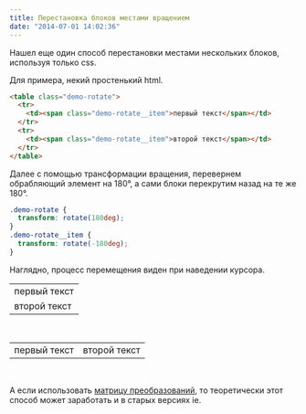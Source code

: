 ```yaml
---
title: Перестановка блоков местами вращением
date: "2014-07-01 14:02:36"
---
```


Нашел еще один способ перестановки местами нескольких блоков, используя только css.

Для примера, некий простенький html.

```html
<table class="demo-rotate">
  <tr>
    <td><span class="demo-rotate__item">первый текст</span></td>
  </tr>
  <tr>
    <td><span class="demo-rotate__item">второй текст</span></td>
  </tr>
</table>
```

Далее с помощью трансформации вращения, перевернем обрабляющий элемент на 180°, а сами блоки перекрутим назад на те же 180°.

```css
.demo-rotate {
  transform: rotate(180deg);
}
.demo-rotate__item {
  transform: rotate(-180deg);
}
```

Наглядно, процесс перемещения виден при наведении курсора.

<div class="demo-hover">
    <table class="demo-rotate">
        <tbody>
            <tr>
                <td><span class="demo-rotate__item">первый текст</span></td>
            </tr>
            <tr>
                <td><span class="demo-rotate__item">второй текст</span></td>
            </tr>
        </tbody>
    </table>
</div>

<br />

<div class="demo-hover">
    <table class="demo-rotate">
        <tbody>
            <tr>
                <td><span class="demo-rotate__item">первый текст</span></td>
                <td><span class="demo-rotate__item">второй текст</span></td>
            </tr>
        </tbody>
    </table>
</div>

<br />

А если использовать [матрицу преобразований](http://htmlbook.ru/blog/matritsa-preobrazovanii), то теоретически этот способ может заработать и в старых версиях ie.

